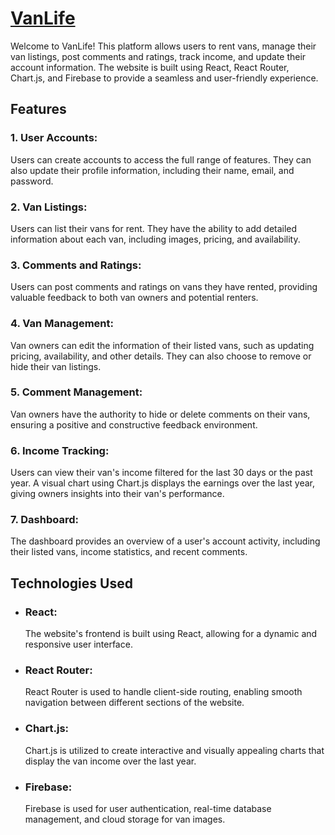 <h1><a href="https://willowy-otter-c9cca4.netlify.app">VanLife</a></h1>

Welcome to VanLife! This platform allows users to rent vans, manage their van listings, post comments and ratings, track income, and update their account information. The website is built using React, React Router, Chart.js, and Firebase to provide a seamless and user-friendly experience.

<h2>Features</h2>

<h3>1. User Accounts:</h3> 
Users can create accounts to access the full range of features. They can also update their profile information, including their name, email, and password.

<h3>2. Van Listings:</h3>
Users can list their vans for rent. They have the ability to add detailed information about each van, including images, pricing, and availability.

<h3>3. Comments and Ratings:</h3> 
Users can post comments and ratings on vans they have rented, providing valuable feedback to both van owners and potential renters.

<h3>4. Van Management:</h3> 
Van owners can edit the information of their listed vans, such as updating pricing, availability, and other details. They can also choose to remove or hide their van listings.

<h3>5. Comment Management:</h3>
Van owners have the authority to hide or delete comments on their vans, ensuring a positive and constructive feedback environment.

<h3>6. Income Tracking:</h3> 
Users can view their van's income filtered for the last 30 days or the past year. A visual chart using Chart.js displays the earnings over the last year, giving owners insights into their van's performance.

<h3>7. Dashboard:</h3> 
The dashboard provides an overview of a user's account activity, including their listed vans, income statistics, and recent comments.

<h2>Technologies Used</h2>

- <h3>React:</h3> 
  The website's frontend is built using React, allowing for a dynamic and responsive user interface.

- <h3>React Router:</h3> 
  React Router is used to handle client-side routing, enabling smooth navigation between different sections of the website.

- <h3>Chart.js:</h3> 
  Chart.js is utilized to create interactive and visually appealing charts that display the van income over the last year.

- <h3>Firebase:</h3> 
  Firebase is used for user authentication, real-time database management, and cloud storage for van images.
